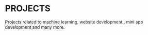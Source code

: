 # PROJECTS
Projects related to machine learning, website development , mini app development  and many more.
